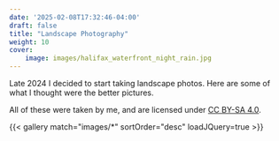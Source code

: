 ```yaml
---
date: '2025-02-08T17:32:46-04:00'
draft: false
title: "Landscape Photography"
weight: 10
cover:
    image: images/halifax_waterfront_night_rain.jpg
---
```


Late 2024 I decided to start taking landscape photos. Here are some of what I thought were the better pictures.

All of these were taken by me, and are licensed under [CC BY-SA 4.0](https://creativecommons.org/licenses/by-sa/4.0/).

{{< gallery match="images/*" sortOrder="desc" loadJQuery=true >}}
